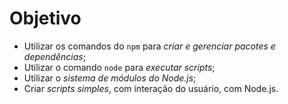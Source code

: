 # Objetivo
- Utilizar os comandos do `npm` para *criar e gerenciar pacotes e dependências*;
- Utilizar o comando `node` para *executar scripts*;
- Utilizar o *sistema de módulos do Node.js*;
- Criar *scripts simples*, com interação do usuário, com Node.js.